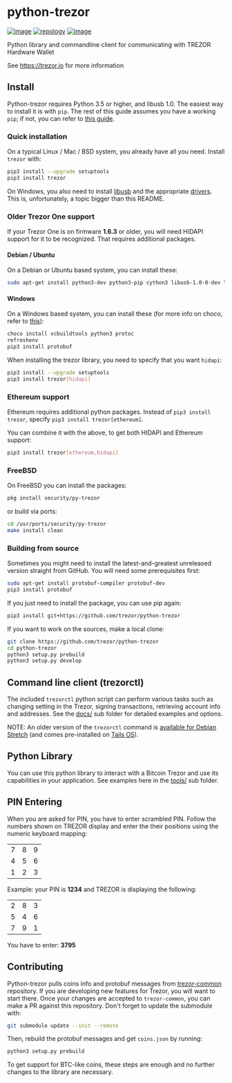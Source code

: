 # python-trezor

[![image](https://travis-ci.org/trezor/python-trezor.svg?branch=master)](https://travis-ci.org/trezor/python-trezor) [![repology](https://repology.org/badge/tiny-repos/python:trezor.svg)](https://repology.org/metapackage/python:trezor) [![image](https://badges.gitter.im/trezor/community.svg)](https://gitter.im/trezor/community)

Python library and commandline client for communicating with TREZOR
Hardware Wallet

See <https://trezor.io> for more information

## Install

Python-trezor requires Python 3.5 or higher, and libusb 1.0. The easiest
way to install it is with `pip`. The rest of this guide assumes you have
a working `pip`; if not, you can refer to [this
guide](https://packaging.python.org/tutorials/installing-packages/).

### Quick installation

On a typical Linux / Mac / BSD system, you already have all you need.
Install `trezor` with:

```sh
pip3 install --upgrade setuptools
pip3 install trezor
```

On Windows, you also need to install
[libusb](https://github.com/libusb/libusb/wiki/Windows) and the
appropriate [drivers](https://zadig.akeo.ie/). This is, unfortunately, a
topic bigger than this README.

### Older Trezor One support

If your Trezor One is on firmware **1.6.3** or older, you will need HIDAPI support
for it to be recognized. That requires additional packages.

#### Debian / Ubuntu

On a Debian or Ubuntu based system, you can install these:

```sh
sudo apt-get install python3-dev python3-pip cython3 libusb-1.0-0-dev libudev-dev
```

#### Windows

On a Windows based system, you can install these (for more info on choco, refer to [this](https://chocolatey.org/install)):

```sh
choco install vcbuildtools python3 protoc
refreshenv
pip3 install protobuf
```

When installing the trezor library, you need to specify that you want
`hidapi`:

```sh
pip3 install --upgrade setuptools
pip3 install trezor[hidapi]
```

### Ethereum support

Ethereum requires additional python packages. Instead of
`pip3 install trezor`, specify `pip3 install trezor[ethereum]`.

You can combine it with the above, to get both HIDAPI and Ethereum
support:

```sh
pip3 install trezor[ethereum,hidapi]
```

### FreeBSD

On FreeBSD you can install the packages:

```sh
pkg install security/py-trezor
```

or build via ports:

```sh
cd /usr/ports/security/py-trezor
make install clean
```

### Building from source

Sometimes you might need to install the latest-and-greatest unreleased version
straight from GitHub. You will need some prerequisites first:

```sh
sudo apt-get install protobuf-compiler protobuf-dev
pip3 install protobuf
```

If you just need to install the package, you can use pip again:
```sh
pip3 install git+https://github.com/trezor/python-trezor
```

If you want to work on the sources, make a local clone:

```sh
git clone https://github.com/trezor/python-trezor
cd python-trezor
python3 setup.py prebuild
python3 setup.py develop
```

## Command line client (trezorctl)

The included `trezorctl` python script can perform various tasks such as
changing setting in the Trezor, signing transactions, retrieving account
info and addresses. See the [docs/](docs/) sub folder for detailed
examples and options.

NOTE: An older version of the `trezorctl` command is [available for
Debian Stretch](https://packages.debian.org/en/stretch/python-trezor)
(and comes pre-installed on [Tails OS](https://tails.boum.org/)).

## Python Library

You can use this python library to interact with a Bitcoin Trezor and
use its capabilities in your application. See examples here in the
[tools/](tools/) sub folder.

## PIN Entering

When you are asked for PIN, you have to enter scrambled PIN. Follow the
numbers shown on TREZOR display and enter the their positions using the
numeric keyboard mapping:

|   |   |   |
|---|---|---|
| 7 | 8 | 9 |
| 4 | 5 | 6 |
| 1 | 2 | 3 |

Example: your PIN is **1234** and TREZOR is displaying the following:

|   |   |   |
|---|---|---|
| 2 | 8 | 3 |
| 5 | 4 | 6 |
| 7 | 9 | 1 |

You have to enter: **3795**

## Contributing

Python-trezor pulls coins info and protobuf messages from
[trezor-common](https://github.com/trezor/trezor-common) repository. If
you are developing new features for Trezor, you will want to start
there. Once your changes are accepted to `trezor-common`, you can make a
PR against this repository. Don't forget to update the submodule with:

```sh
git submodule update --init --remote
```

Then, rebuild the protobuf messages and get `coins.json` by running:

```sh
python3 setup.py prebuild
```

To get support for BTC-like coins, these steps are enough and no further
changes to the library are necessary.
